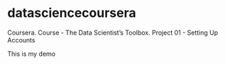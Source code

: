 ﻿# datasciencecoursera
Coursera. Course - The Data Scientist’s Toolbox. Project 01 - Setting Up Accounts

This is my demo
